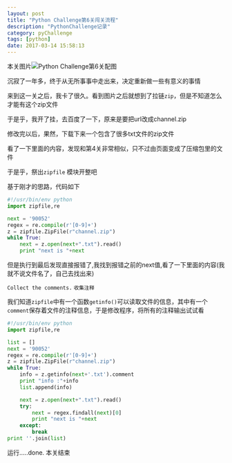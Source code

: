 ```yaml
---
layout: post
title: "Python Challenge第6关闯关流程"
description: "PythonChallenge记录"
category: pyChallenge
tags: [python]
date: 2017-03-14 15:58:13
---
```


本关图片![Python Challenge第6关配图](http://www.pythonchallenge.com/pc/def/channel.jpg)


沉寂了一年多，终于从无所事事中走出来，决定重新做一些有意义的事情

来到这一关之后，我卡了很久。看到图片之后就想到了拉链`zip`，但是不知道怎么才能有这个zip文件

于是乎，我开了挂，去百度了一下，原来是要把url改成channel.zip

修改完以后，果然，下载下来一个包含了很多txt文件的zip文件

看了一下里面的内容，发现和第4关非常相似，只不过由页面变成了压缩包里的文件

于是乎，祭出`zipfile` 模块开整吧

基于刚才的思路，代码如下

```python
#!/usr/bin/env python
import zipfile,re

next = '90052'
regex = re.compile(r'[0-9]+')
z = zipfile.ZipFile(r"channel.zip")
while True:
	next = z.open(next+".txt").read()
	print "next is "+next
```

但是执行到最后发现直接报错了,我找到报错之前的next值,看了一下里面的内容(我就不说文件名了，自己去找出来)


`Collect the comments.` `收集注释`

我们知道`zipfile`中有一个函数`getinfo()`可以读取文件的信息，其中有一个`comment`保存着文件的注释信息，于是修改程序，将所有的注释输出试试看


```python
#!/usr/bin/env python
import zipfile,re

list = []
next = '90052'
regex = re.compile(r'[0-9]+')
z = zipfile.ZipFile(r"channel.zip")
while True:
	info = z.getinfo(next+'.txt').comment
	print "info :"+info
	list.append(info)

	next = z.open(next+".txt").read()
	try:
		next = regex.findall(next)[0]
		print "next is "+next
	except:
		break
print ''.join(list)
```


运行.....done. 本关结束
